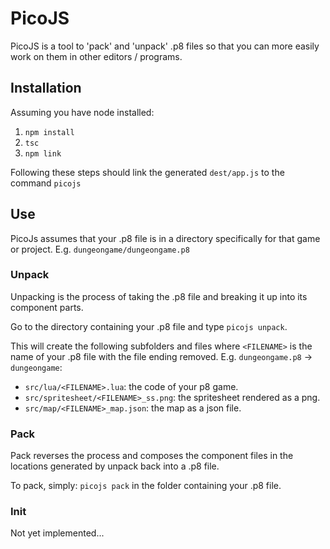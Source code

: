 # PicoJS

PicoJS is a tool to 'pack' and 'unpack' .p8 files so that you can more easily work on them in other editors / programs.

## Installation

Assuming you have node installed:

1. `npm install`
2. `tsc` 
3. `npm link`

Following these steps should link the generated `dest/app.js` to the command `picojs`

## Use

PicoJs assumes that your .p8 file is in a directory specifically for that game or project. E.g. `dungeongame/dungeongame.p8`

### Unpack

Unpacking is the process of taking the .p8 file and breaking it up into its component parts.

Go to the directory containing your .p8 file and type `picojs unpack`.

This will create the following subfolders and files where `<FILENAME>` is the name of your .p8 file with the file ending removed. E.g. `dungeongame.p8` -> `dungeongame`:

- `src/lua/<FILENAME>.lua`: the code of your p8 game.
- `src/spritesheet/<FILENAME>_ss.png`: the spritesheet rendered as a png.
- `src/map/<FILENAME>_map.json`: the map as a json file.

### Pack

Pack reverses the process and composes the component files in the locations generated by unpack back into a .p8 file. 

To pack, simply: `picojs pack` in the folder containing your .p8 file.

### Init

Not yet implemented...